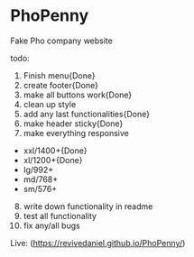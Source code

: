 # PhoPenny
Fake Pho company website

todo:
1. Finish menu{Done}
2. create footer{Done}
3. make all buttons work{Done}
4. clean up style
5. add any last functionalities{Done}
6. make header sticky{Done}
7. make everything responsive
- xxl/1400+{Done}
- xl/1200+{Done}
- lg/992+
- md/768+
- sm/576+
8. write down functionality in readme
9. test all functionality
10. fix any/all bugs

Live:
(https://revivedaniel.github.io/PhoPenny/)